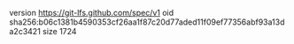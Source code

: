 version https://git-lfs.github.com/spec/v1
oid sha256:b06c1381b4590353cf26aa1f87c20d77aded11f09ef77356abf93a13da2c3421
size 1724
